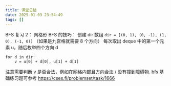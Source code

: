 ```yaml
---
title: 课堂总结
date: 2025-01-03 23:54:49
tags: []
---
```

BFS 复习 2：
网格形 BFS 的技巧：
创建 dir 数组 `dir = [(0, 1), (0, -1), (1, 0), (-1, 0)]` （如果是九宫格就需要 8 个方向）
每次取出 deque 中的第一个元素 u，随后枚举四个方向 d
```
for d in dir:
    v = u[0] + d[0], u[1] + d[1]
```

注意需要判断 v 是否合法，例如在网格内部且方向合法 / 没有撞到障碍物. bfs 基础练习题可参考 https://cses.fi/problemset/task/1666
